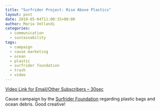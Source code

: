 ```yaml
---
title: "Surfrider Project: Rise Above Plastics"
layout: post
date: 2010-05-04T11:00:15+00:00
author: Mario Vellandi
categories:
  - communication
  - sustainability
tags:
  - campaign
  - cause marketing
  - ocean
  - plastic
  - surfrider foundation
  - trash
  - video
---
```

[Video Link for Email/Other Subscribers &#8211; 30sec](http://www.youtube.com/watch?v=okOBaRHe6tg)

Cause campaign by the [Surfrider Foundation](http://www.surfrider.org/) regarding plastic bags and ocean debris. Good creative!
